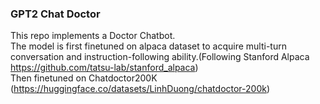 ### GPT2 Chat Doctor<br>
This repo implements a Doctor Chatbot.<br>
The model is first finetuned on alpaca dataset to acquire multi-turn conversation and instruction-following ability.(Following Stanford Alpaca https://github.com/tatsu-lab/stanford_alpaca)<br>
Then finetuned on Chatdoctor200K (https://huggingface.co/datasets/LinhDuong/chatdoctor-200k)

